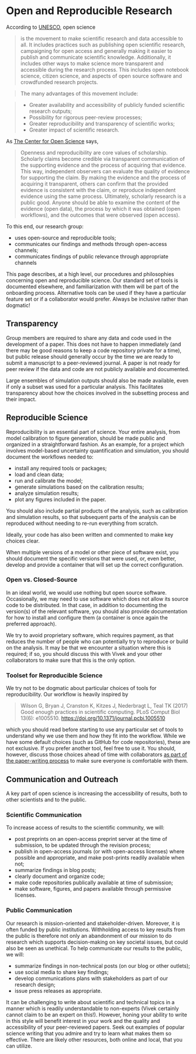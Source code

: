 # Open and Reproducible Research

According to [UNESCO](http://www.unesco.org/new/en/communication-and-information/portals-and-platforms/goap/open-science-movement/), open science

> is the movement to make scientific research and data accessible to all. It includes practices such as publishing open scientific research, campaigning for open access and generally making it easier to publish and communicate scientific knowledge. Additionally, it includes other ways to make science more transparent and accessible during the research process. This includes open notebook science, citizen science, and aspects of open source software and crowdfunded research projects.

> The many advantages of this movement include:

> * Greater availability and accessibility of publicly funded scientific research outputs;  
> * Possibility for rigorous peer-review processes;  
> * Greater reproducibility and transparency of scientific works;  
> * Greater impact of scientific research.

As [The Center for Open Science](https://www.cos.io/) says,

> Openness and reproducibility are core values of scholarship.  Scholarly claims become credible via transparent communication of the supporting evidence and the process of acquiring that evidence.  This way, independent observers can evaluate the quality of evidence for supporting the claim.  By making the evidence and the process of acquiring it transparent, others can confirm that the provided evidence is consistent with the claim, or reproduce independent evidence using the same process.  Ultimately, scholarly research is a public good.  Anyone should be able to examine the content of the evidence (open data), the process by which it was obtained (open workflows), and the outcomes that were observed (open access).

To this end, our research group:  

* uses open-source and reproducible tools;  
* communicates our findings and methods through open-access channels;  
* communicates findings of public relevance through appropriate channels  

This page describes, at a high level, our procedures and philosophies concerning open and reproducible science. Our standard set of tools is documented elsewhere, and familiarization with them will be part of the onboarding process. Alternative tools can be used if they have a particular feature set or if a collaborator would prefer. Always be inclusive rather than dogmatic!

## Transparency

Group members are required to share any data and code used in the development of a paper. This does not have to happen immediately (and there may be good reasons to keep a code repository private for a time), but public release should generally occur by the time we are ready to submit a manuscript to a peer-reviewed journal. A paper is not ready for peer review if the data and code are not publicly available and documented.

Large ensembles of simulation outputs should also be made available, even if only a subset was used for a particular analysis. This facilitates transparency about how the choices involved in the subsetting process and their impact.

## Reproducible Science

Reproducibility is an essential part of science. Your entire analysis, from model calibration to figure generation, should be made public and organized in a straightforward fashion. As an example, for a project which involves model-based uncertainty quantification and simulation, you should document the workflows needed to:

* install any required tools or packages;  
* load and clean data;  
* run and calibrate the model;  
* generate simulations based on the calibration results;  
* analyze simulation results;  
* plot any figures included in the paper.  

You should also include partial products of the analysis, such as calibration and simulation results, so that subsequent parts of the analysis can be reproduced without needing to re-run everything from scratch.

Ideally, your code has also been written and commented to make key choices clear.

When multiple versions of a model or other piece of software exist, you should document the specific versions that were used, or, even better, develop and provide a container that will set up the correct configuration.

### Open vs. Closed-Source

In an ideal world, we would use nothing but open source software. Occasionally, we may need to use software which does not allow its source code to be distributed. In that case, in addition to documenting the version(s) of the relevant software, you should also provide documentation for how to install and configure them (a container is once again the preferred approach).

We try to avoid proprietary software, which requires payment, as that reduces the number of people who can potentially try to reproduce or build on the analysis. It may be that we encounter a situation where this is required; if so, you should discuss this with Vivek and your other collaborators to make sure that this is the only option.

### Toolset for Reproducible Science

We try not to be dogmatic about particular choices of tools for reproducibility. Our workflow is heavily inspired by
> Wilson G, Bryan J, Cranston K, Kitzes J, Nederbragt L, Teal TK (2017) Good enough practices in scientific computing. PLoS Comput Biol 13(6): e1005510. https://doi.org/10.1371/journal.pcbi.1005510

which you should read before starting to use any particular set of tools to understand why we use them and how they fit into the workflow. While we have some default choices (such as GitHub for code repositories), these are not exclusive. If you prefer another tool, feel free to use it. You should, however, discuss those choices ahead of time with collaborators [as part of the paper-writing process](guidelines/papers/) to make sure everyone is comfortable with them.

## Communication and Outreach

A key part of open science is increasing the accessibility of results, both to other scientists and to the public.

### Scientific Communication

To increase access of results to the scientific community, we will:

* post preprints on an open-access preprint server at the time of submission, to be updated through the revision process;
* publish in open-access journals (or with open-access licenses) where possible and appropriate, and make post-prints readily available when not;
* summarize findings in blog posts;
* clearly document and organize code;
* make code repositories publically available at time of submission;
* make software, figures, and papers available through permissive licenses.

### Public Communication

Our research is mission-oriented and stakeholder-driven. Moreover, it is often funded by public institutions. Withholding access to key results from the public is therefore not only an abandonment of our mission to do research which supports decision-making on key societal issues, but could also be seen as unethical. To help communicate our results to the public, we will:

* summarize findings in non-technical posts (on our blog or other outlets);
* use social media to share key findings;
* develop communications plans with stakeholders as part of our research design;
* issue press releases as appropriate.

It can be challenging to write about scientific and technical topics in a manner which is readily understandable to non-experts (Vivek certainly cannot claim to be an expert on this!). However, honing your ability to write in this style will benefit interest in your work and the quality and accessibility of your peer-reviewed papers. Seek out examples of popular science writing that you admire and try to learn what makes them so effective. There are likely other resources, both online and local, that you can utilize.
